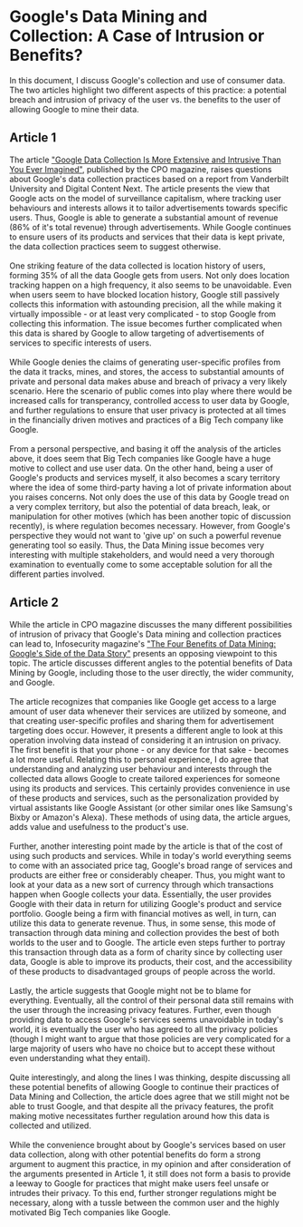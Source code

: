 # Google's Data Mining and Collection: A Case of Intrusion or Benefits?
In this document, I discuss Google's collection and use of consumer data. The two articles highlight two different aspects of this practice: a potential breach and intrusion of privacy of the user vs. the benefits to the user of allowing Google to mine their data.

## Article 1
The article ["Google Data Collection Is More Extensive and Intrusive Than You Ever Imagined"](https://www.cpomagazine.com/data-privacy/google-data-collection-is-more-extensive-and-intrusive-than-you-ever-imagined/), published by the CPO magazine, raises questions about Google's data collection practices based on a report from Vanderbilt University and Digital Content Next. The article presents the view that Google acts on the model of surveillance capitalism, where tracking user behaviours and interests allows it to tailor advertisements towards specific users. Thus, Google is able to generate a substantial amount of revenue (86% of it's total revenue) through advertisements. While Google continues to ensure users of its products and services that their data is kept private, the data collection practices seem to suggest otherwise. <br><br>
One striking feature of the data collected is location history of users, forming 35% of all the data Google gets from users. Not only does location tracking happen on a high frequency, it also seems to be unavoidable. Even when users seem to have blocked location history, Google still passively collects this information with astounding precision, all the while making it virtually impossible - or at least very complicated - to stop Google from collecting this information. The issue becomes further complicated when this data is shared by Google to allow targeting of advertisements of services to specific interests of users.  <br><br>
While Google denies the claims of generating user-specific profiles from the data it tracks, mines, and stores, the access to substantial amounts of private and personal data makes abuse and breach of privacy a very likely scenario. Here the scenario of public comes into play where there would be increased calls for transperancy, controlled access to user data by Google, and further regulations to ensure that user privacy is protected at all times in the financially driven motives and practices of a Big Tech company like Google.<br><br>
From a personal perspective, and basing it off the analysis of the articles above, it does seem that Big Tech companies like Google have a huge motive to collect and use user data. On the other hand, being a user of Google's products and services myself, it also becomes a scary territory where the idea of some third-party having a lot of private information about you raises concerns. Not only does the use of this data by Google tread on a very complex territory, but also the potential of data breach, leak, or manipulation for other motives (which has been another topic of discussion recently), is where regulation becomes necessary. However, from Google's perspective they would not want to 'give up' on such a powerful revenue generating tool so easily. Thus, the Data Mining issue becomes very interesting with multiple stakeholders, and would need a very thorough examination to eventually come to some acceptable solution for all the different parties involved.

## Article 2
While the article in CPO magazine discusses the many different possibilities of intrusion of privacy that Google's Data mining and collection practices can lead to, Infosecurity magazine's ["The Four Benefits of Data Mining: Google's Side of the Data Story"](https://www.infosecurity-magazine.com/next-gen-infosec/four-benefits-data-mining-google/) presents an opposing viewpoint to this topic. The article discusses different angles to the potential benefits of Data Mining by Google, including those to the user directly, the wider community, and Google. <br><br>
The article recognizes that companies like Google get access to a large amount of user data whenever their services are utilized by someone, and that creating user-specific profiles and sharing them for advertisement targeting does occur. However, it presents a different angle to look at this operation involving data instead of considering it an intrusion on privacy. The first benefit is that your phone - or any device for that sake - becomes a lot more useful. Relating this to personal experience, I do agree that understanding and analyzing user behaviour and interests through the collected data allows Google to create tailored experiences for someone using its products and services. This certainly provides convenience in use of these products and services, such as the personalization provided by virtual assistants like Google Assistant (or other similar ones like Samsung's Bixby or Amazon's Alexa). These methods of using data, the article argues, adds value and usefulness to the product's use. <br><br>
Further, another interesting point made by the article is that of the cost of using such products and services. While in today's world everything seems to come with an associated price tag, Google's broad range of services and products are either free or considerably cheaper. Thus, you might want to look at your data as a new sort of currency through which transactions happen when Google collects your data. Essentially, the user provides Google with their data in return for utilizing Google's product and service portfolio. Google being a firm with financial motives as well, in turn, can utilize this data to generate revenue. Thus, in some sense, this mode of transaction through data mining and collection provides the best of both worlds to the user and to Google. The article even steps further to portray this transaction through data as a form of charity since by collecting user data, Google is able to improve its products, their cost, and the accessibility of these products to disadvantaged groups of people across the world.<br><br>
Lastly, the article suggests that Google might not be to blame for everything. Eventually, all the control of their personal data still remains with the user through the increasing privacy features. Further, even though providing data to access Google's services seems unavoidable in today's world, it is eventually the user who has agreed to all the privacy policies (though I might want to argue that those policies are very complicated for a large majority of users who have no choice but to accept these without even understanding what they entail). <br><br>
Quite interestingly, and along the lines I was thinking, despite discussing all these potential benefits of allowing Google to continue their practices of Data Mining and Collection, the article does agree that we still might not be able to trust Google, and that despite all the privacy features, the profit making motive necessitates further regulation around how this data is collected and utilized. <br><br>
While the convenience brought about by Google's services based on user data collection, along with other potential benefits do form a strong argument to augment this practice, in my opinion and after consideration of the arguments presented in Article 1, it still does not form a basis to provide a leeway to Google for practices that might make users feel unsafe or intrudes their privacy. To this end, further stronger regulations might be necessary, along with a tussle between the common user and the highly motivated Big Tech companies like Google.